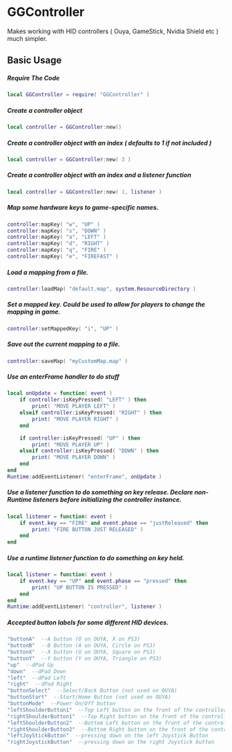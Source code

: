 GGController
============

Makes working with HID controllers ( Ouya, GameStick, Nvidia Shield etc ) much simpler.

Basic Usage
-------------------------

##### Require The Code
```lua
local GGController = require( "GGController" )
```

##### Create a controller object
```lua
local controller = GGController:new()
```

##### Create a controller object with an index ( defaults to 1 if not included )
```lua
local controller = GGController:new( 3 )
```

##### Create a controller object with an index and a listener function
```lua
local controller = GGController:new( 1, listener )
```

##### Map some hardware keys to game-specific names.
```lua
controller:mapKey( "w", "UP" )
controller:mapKey( "s", "DOWN" )
controller:mapKey( "a", "LEFT" )
controller:mapKey( "d", "RIGHT" )
controller:mapKey( "q", "FIRE" )
controller:mapKey( "e", "FIREFAST" )
```

##### Load a mapping from a file.
```lua
controller:loadMap( "default.map", system.ResourceDirectory )
```

##### Set a mapped key. Could be used to allow for players to change the mapping in game.
```lua
controller:setMappedKey( "i", "UP" )
```

##### Save out the current mapping to a file.
```lua
controller:saveMap( "myCustomMap.map" )
```

##### Use an enterFrame handler to do stuff
```lua
local onUpdate = function( event )
	if controller:isKeyPressed( "LEFT" ) then
		print( "MOVE PLAYER LEFT" )
	elseif controller:isKeyPressed( "RIGHT" ) then
		print( "MOVE PLAYER RIGHT" )
	end

	if controller:isKeyPressed( "UP" ) then
		print( "MOVE PLAYER UP" )
	elseif controller:isKeyPressed( "DOWN" ) then
		print( "MOVE PLAYER DOWN" )
	end
end
Runtime:addEventListener( "enterFrame", onUpdate )
```

##### Use a listener function to do something on key release. Declare non-Runtime listeners before initializing the controller instance.
```lua
local listener = function( event )
	if event.key == "FIRE" and event.phase == "justReleased" then
		print( "FIRE BUTTON JUST RELEASED" )
	end
end
```

##### Use a runtime listener function to do something on key held.
```lua
local listener = function( event )
	if event.key == "UP" and event.phase == "pressed" then
		print( "UP BUTTON IS PRESSED" )
	end
end
Runtime:addEventListener( "controller", listener )
```

##### Accepted button labels for some different HID devices.
```lua
"buttonA"  --A button (O on OUYA, X on PS3)
"buttonB"  --B Button (A on OUYA, Circle on PS3)
"buttonX"  --X button (U on OUYA, Square on PS3)
"buttonY"  --Y button (Y on OUYA, Triangle on PS3)
"up"  --dPad Up
"down"  --dPad Down
"left"  --dPad Left
"right"  --dPad Right
"buttonSelect"  --Select/Back Button (not used on OUYA)
"buttonStart"  --Start/Home Button (not used on OUYA)
"buttonMode"  --Power On/Off button
"leftShoulderButton1"  --Top Left button on the front of the controller, sometimes called L1
"rightShoulderButton1"  --Top Right button on the front of the controller, sometimes called R1
"leftShoulderButton2"  --Bottom Left button on the front of the controller, sometimes called L2
"rightShoulderButton2"  --Bottom Right button on the front of the controller, sometimes called R2
"leftJoyStickButton"  --pressing down on the left Joystick Button
"rightJoystickButton"  --pressing down on the right Joystick button

```
